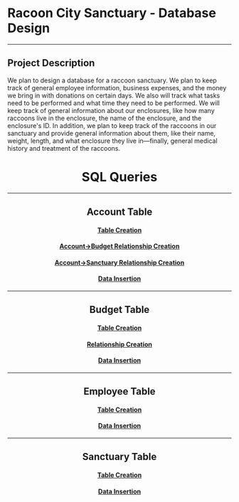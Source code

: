# Racoon City Sanctuary - Database Design
***
## Project Description
We plan to design a database for a raccoon sanctuary. We plan to keep track of general employee information, business expenses, and the money we bring in with donations on certain days. 
We also will track what tasks need to be performed and what time they need to be performed.  We will keep track of general information about our enclosures, like how many raccoons live in the enclosure, the name of the enclosure, and the enclosure's ID. 
In addition, we plan to keep track of the raccoons in our sanctuary and provide general information about them, like their name, weight, length, and what enclosure they live in—finally, general medical history and treatment of the raccoons.

<center> <h1> SQL Queries </h1>

***
## Account Table
#### [Table Creation](Account/create_account_table.sql)
#### [Account->Budget Relationship Creation](Account/alter_account_budget_relationship.sql)
#### [Account->Sanctuary Relationship Creation](Account/alter_account_sanctuary_relationship.sql)
#### [Data Insertion](Account/insert_into_account_table.sql)
***
## Budget Table
#### [Table Creation](Budget/create_budget_table.sql)
#### [Relationship Creation](Budget/alter_budget_account_relationship.sql)
#### [Data Insertion](Budget/insert_into_budget_table.sql)
*** 
## Employee Table
#### [Table Creation](Employee/create_employee_table.sql)
#### [Data Insertion](Employee/insert_into_employee_table.sql)
***
## Sanctuary Table
#### [Table Creation](Sanctuary/create_sanctuary_table.sql)
#### [Data Insertion](Sanctuary/insert_into_sanctuary_table.sql)
</center>
